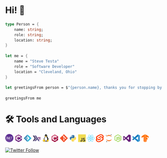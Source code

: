 Hi! 👋  
======

```fsharp
type Person = {
    name: string;
    role: string;
    location: string;
}

let me = {
    name = "Steve Testa"
    role = "Software Developer"
    location = "Cleveland, Ohio"
} 

let greetingsFrom person = $"{person.name}, thanks you for stopping by!"

greetingsFrom me
```

🛠️ Tools and Languages 
=======================

<p align="left">
<img  alt="DotNet" width="26px" src="https://raw.githubusercontent.com/github/explore/main/topics/dotnet/dotnet.png" />
<img src="https://raw.githubusercontent.com/devicons/devicon/master/icons/csharp/csharp-original.svg" alt="dotnet" width="25" height="25" />
<img src="https://raw.githubusercontent.com/devicons/devicon/master/icons/fsharp/fsharp-original.svg" alt="dotnet" width="25" height="25" />
<img src="https://raw.githubusercontent.com/devicons/devicon/master/icons/haskell/haskell-original.svg" alt="dotnet" width="25" height="25" />
<img src="https://raw.githubusercontent.com/devicons/devicon/master/icons/linux/linux-original.svg" alt="dotnet" width="25" height="25" />
<img src="https://raw.githubusercontent.com/devicons/devicon/master/icons/cplusplus/cplusplus-original.svg" alt="dotnet" width="25" height="25" />
<img src="https://raw.githubusercontent.com/devicons/devicon/master/icons/git/git-original.svg" alt="dotnet" width="25" height="25" />
<img src="https://raw.githubusercontent.com/devicons/devicon/master/icons/python/python-original.svg" alt="dotnet" width="25" height="25" />
<img src="https://raw.githubusercontent.com/devicons/devicon/master/icons/javascript/javascript-original.svg" alt="dotnet" width="25" height="25" />
<img src="https://raw.githubusercontent.com/devicons/devicon/master/icons/react/react-original.svg" alt="dotnet" width="25" height="25" />
<img src="https://raw.githubusercontent.com/devicons/devicon/master/icons/svelte/svelte-original.svg" alt="dotnet" width="25" height="25" />
<img src="https://raw.githubusercontent.com/devicons/devicon/master/icons/jupyter/jupyter-original.svg" alt="dotnet" width="25" height="25" />
<img src="https://raw.githubusercontent.com/devicons/devicon/master/icons/nodejs/nodejs-original.svg" alt="dotnet" width="25" height="25" />
<img src="https://raw.githubusercontent.com/devicons/devicon/master/icons/visualstudio/visualstudio-plain.svg" alt="dotnet" width="25" height="25" />
<img src="https://raw.githubusercontent.com/devicons/devicon/master/icons/vscode/vscode-original.svg" alt="dotnet" width="25" height="25" />
<img src="https://raw.githubusercontent.com/devicons/devicon/master/icons/tensorflow/tensorflow-original.svg" alt="dotnet" width="25" height="25" />
</p>

[![Twitter Follow](https://img.shields.io/twitter/follow/steven_testa?color=1DA1F2&logo=twitter&style=for-the-badge)](https://twitter.com/intent/follow?original_referer=https%3A%2F%2Fgithub.com%2Fstesta&screen_name=steven_testa)
